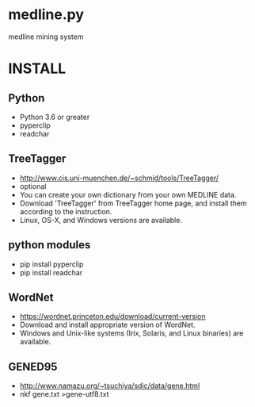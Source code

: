 # medline.py
medline mining system

# INSTALL #
## Python ##
- Python 3.6 or greater
- pyperclip 
- readchar
## TreeTagger
- http://www.cis.uni-muenchen.de/~schmid/tools/TreeTagger/
- optional
- You can create your own dictionary from your own MEDLINE data.
- Download 'TreeTagger' from TreeTagger home page, and install them according to the instruction.
- Linux, OS-X, and Windows versions are available.
## python modules ##
- pip install pyperclip
- pip install readchar
## WordNet ##
- https://wordnet.princeton.edu/download/current-version
- Download and install appropriate version of WordNet.
- Windows and Unix-like systems (Irix, Solaris, and Linux binaries) are available.
## GENED95 ##
- http://www.namazu.org/~tsuchiya/sdic/data/gene.html
- nkf gene.txt >gene-utf8.txt
